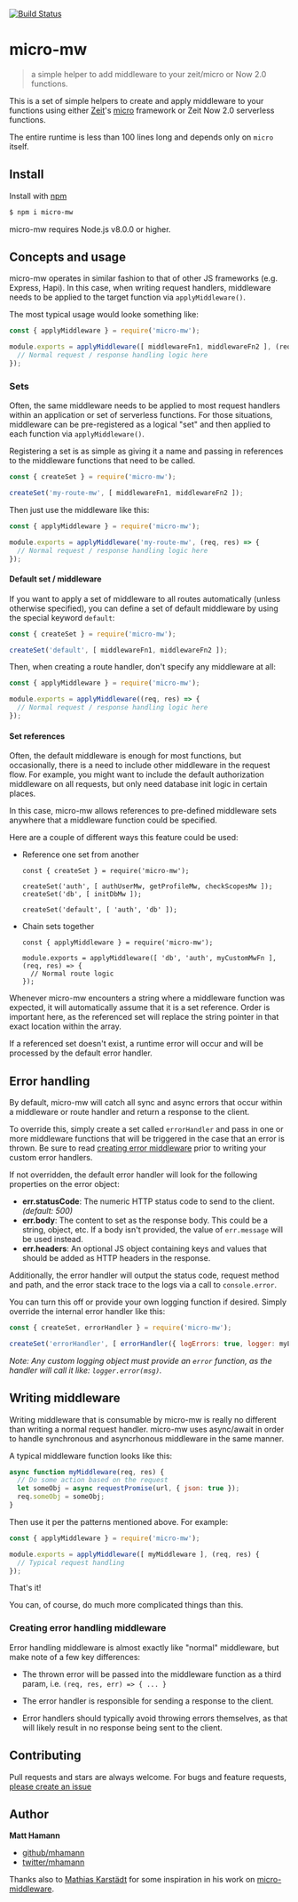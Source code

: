 [![Build Status](https://travis-ci.org/mhamann/micro-mw.svg?branch=master)](https://travis-ci.org/mhamann/micro-mw)

# micro-mw

> a simple helper to add middleware to your zeit/micro or Now 2.0 functions.

This is a set of simple helpers to create and apply middleware to your functions 
using either [Zeit](https://zeit.co/)'s [micro](https://github.com/zeit/micro) framework
or Zeit Now 2.0 serverless functions.

The entire runtime is less than 100 lines long and depends only on `micro` itself.

## Install

Install with [npm](https://www.npmjs.com/)

```sh
$ npm i micro-mw
```

micro-mw requires Node.js v8.0.0 or higher.

## Concepts and usage

micro-mw operates in similar fashion to that of other JS frameworks (e.g. Express, Hapi).
In this case, when writing request handlers, middleware needs to be applied to the target
function via `applyMiddleware()`.

The most typical usage would looke something like:

```js
const { applyMiddleware } = require('micro-mw');

module.exports = applyMiddleware([ middlewareFn1, middlewareFn2 ], (req, res) => {
  // Normal request / response handling logic here
});
```

### Sets
Often, the same middleware needs to be applied to most request handlers within an application
or set of serverless functions. For those situations, middleware can be pre-registered as a
logical "set" and then applied to each function via `applyMiddleware()`.

Registering a set is as simple as giving it a name and passing in references to the middleware
functions that need to be called.

```js
const { createSet } = require('micro-mw');

createSet('my-route-mw', [ middlewareFn1, middlewareFn2 ]);
```

Then just use the middleware like this:

```js
const { applyMiddleware } = require('micro-mw');

module.exports = applyMiddleware('my-route-mw', (req, res) => {
  // Normal request / response handling logic here
});
```

#### Default set / middleware
If you want to apply a set of middleware to all routes automatically (unless otherwise specified),
you can define a set of default middleware by using the special keyword `default`:

```js
const { createSet } = require('micro-mw');

createSet('default', [ middlewareFn1, middlewareFn2 ]);
```

Then, when creating a route handler, don't specify any middleware at all:

```js
const { applyMiddleware } = require('micro-mw');

module.exports = applyMiddleware((req, res) => {
  // Normal request / response handling logic here
});
```

#### Set references
Often, the default middleware is enough for most functions, but occasionally, there
is a need to include other middleware in the request flow. For example, you might
want to include the default authorization middleware on all requests, but only need
database init logic in certain places.

In this case, micro-mw allows references to pre-defined middleware sets anywhere that
a middleware function could be specified.

Here are a couple of different ways this feature could be used:

- Reference one set from another
    ```
    const { createSet } = require('micro-mw');
    
    createSet('auth', [ authUserMw, getProfileMw, checkScopesMw ]);
    createSet('db', [ initDbMw ]);
    
    createSet('default', [ 'auth', 'db' ]);
    ```

- Chain sets together
    ```
    const { applyMiddleware } = require('micro-mw');
    
    module.exports = applyMiddleware([ 'db', 'auth', myCustomMwFn ], (req, res) => {
      // Normal route logic
    });
    ```

Whenever micro-mw encounters a string where a middleware function was expected, it
will automatically assume that it is a set reference. Order is important here, as
the referenced set will replace the string pointer in that exact location within
the array.

If a referenced set doesn't exist, a runtime error will occur and will be processed
by the default error handler.

## Error handling
By default, micro-mw will catch all sync and async errors that occur within a
middleware or route handler and return a response to the client.

To override this, simply create a set called `errorHandler` and pass in one or
more middleware functions that will be triggered in the case that an error is
thrown. Be sure to read [creating error middleware](#creating-error-middleware)
prior to writing your custom error handlers.

If not overridden, the default error handler will look for the following properties
on the error object:

- **err.statusCode**: The numeric HTTP status code to send to the client. *(default: 500)*
- **err.body**: The content to set as the response body. This could be a string, object, etc.
  If a body isn't provided, the value of `err.message` will be used instead.
- **err.headers**: An optional JS object containing keys and values that should be added as
  HTTP headers in the response.

Additionally, the error handler will output the status code, request method and path, and the 
error stack trace to the logs via a call to `console.error`.

You can turn this off or provide your own logging function if desired. Simply override
the internal error handler like this:

```js
const { createSet, errorHandler } = require('micro-mw');

createSet('errorHandler', [ errorHandler({ logErrors: true, logger: myLoggerObj }) ]);
```

*Note: Any custom logging object must provide an `error` function, as the handler will
call it like: `logger.error(msg)`.*


## Writing middleware
Writing middleware that is consumable by micro-mw is really no different than writing
a normal request handler. micro-mw uses async/await in order to handle synchronous
and asyncrhonous middleware in the same manner.

A typical middleware function looks like this:

```js
async function myMiddleware(req, res) {
  // Do some action based on the request
  let someObj = async requestPromise(url, { json: true });
  req.someObj = someObj;
}
```

Then use it per the patterns mentioned above. For example:

```js
const { applyMiddleware } = require('micro-mw');

module.exports = applyMiddleware([ myMiddleware ], (req, res) {
  // Typical request handling
});
```

That's it!

You can, of course, do much more complicated things than this.

### Creating error handling middleware
Error handling middleware is almost exactly like "normal" middleware, but make
note of a few key differences:

- The thrown error will be passed into the middleware function as a third param,
  i.e. `(req, res, err) => { ... }`

- The error handler is responsible for sending a response to the client.

- Error handlers should typically avoid throwing errors themselves, as that will
  likely result in no response being sent to the client.


## Contributing

Pull requests and stars are always welcome. For bugs and feature requests, 
[please create an issue](https://github.com/mhamann/micro-mw/issues)

## Author

**Matt Hamann**

* [github/mhamann](https://github.com/mhamann)
* [twitter/mhamann](http://twitter.com/mhamann)

Thanks also to [Mathias Karstädt](https://github.com/webmatze) for some inspiration
in his work on [micro-middleware](https://github.com/webmatze/micro-middleware).
